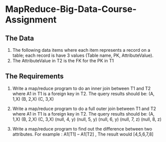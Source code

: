 # MapReduce-Big-Data-Course-Assignment

## The Data
1. The following data items where each item represents a record on a table; each record is have 3 values (Table name, PK, AttributeValue).
2. The AttributeValue in T2 is the FK for the PK in T1

## The Requirements
1. Write a map/reduce program to do an inner join between T1 and T2 where A1 in T1 is a foreign key in T2. 
The query results should be:
(A, 1,X)
(B, 2,X)
(C, 3,X)

2. Write a map/reduce program to do a full outer join between T1 and T2 where A1 in T1 is a foreign key in T2. 
The query results should be:
(A, 1,X)
(B, 2,X)
(C, 3,X)
(null, 4, y)
(null, 5, y)
(null, 6, y)
(null, 7, z)
(null, 8, z)

3. Write a map/reduce program to find out the difference between two attributes. For example : A1[T1] – A1[T2] , The result would [4,5,6,7,8]
